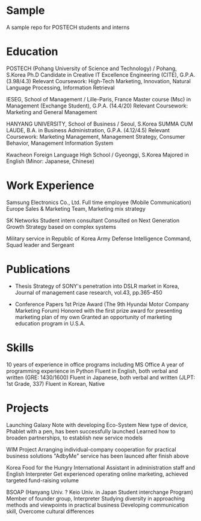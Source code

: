Sample
======

A sample repo for POSTECH students and interns


Education
========

POSTECH (Pohang University of Science and Technology) / Pohang, S.Korea
  Ph.D Candidate in Creative IT Excellence Engineering (CITE), G.P.A. (3.98/4.3)
  Relevant Coursework: High-Tech Marketing, Innovation, Natural Language Processing, Information Retrieval

IESEG, School of Management / Lille-Paris, France
  Master course (Msc) in Management (Exchange Student), G.P.A. (14.4/20)
  Relevant Coursework: Marketing and General Management

HANYANG UNIVERSITY, School of Business / Seoul, S.Korea
  SUMMA CUM LAUDE, B.A. in Business Administration, G.P.A. (4.12/4.5)
  Relevant Coursework: Marketing Management, Management Strategy, Consumer Behavior, Management Information System

Kwacheon Foreign Language High School / Gyeonggi, S.Korea
  Majored in English (Minor: Japanese, Chinese)


Work Experience
==============

Samsung Electronics Co., Ltd. 
  Full time employee (Mobile Communication)
  Europe Sales & Marketing Team, Marketing mix strategy

SK Networks
  Student intern consultant
  Consulted on Next Generation Growth Strategy based on complex systems

Military service in Republic of Korea Army
  Defense Intelligence Command, Squad leader and Sergeant


Publications
==========

- Thesis
Strategy of SONY's penetration into DSLR market in Korea, Journal of management case research, vol.43, pp.365-450 

- Conference Papers
1st Prize Award (The 9th Hyundai Motor Company Marketing Forum)
  Honored with the first prize award for presenting marketing plan of my own
  Granted an opportunity of marketing education program in U.S.A.  

Skills
====

10 years of experience in office programs including MS Office
A year of programming experience in Python
Fluent in English, both verbal and written (GRE: 1430/1600)
Fluent in Japanese, both verbal and written (JLPT: 1st Grade, 337)
Fluent in Korean, Native


Projects
=======

Launching Galaxy Note with developing Eco-System
  New type of device, Phablet with a pen, has been successfully launched 
  Learned how to broaden partnerships, to establish new service models

WIM Project
  Arranging individual-company cooperation for practical business solutions
  "AdbyMe" service has been launced after finish above 

Korea Food for the Hungry International
  Assistant in administration staff and English Interpreter
  Get experienced operating online marketing, achieved targeted fund-raising volume

BSOAP (Hanyang Univ. ? Keio Univ. in Japan Student interchange Program)
Member of founder group, Interpreter
  Studying diversity in approaching methods and viewpoints in practical business 
  Developing communication skill, Overcome cultural differences




